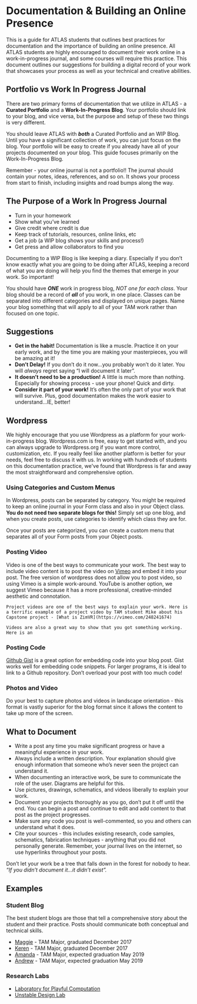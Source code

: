 # Documentation & Building an Online Presence

This is a guide for ATLAS students that outlines best practices for documentation and the importance of building an online presence. All ATLAS students are highly encouraged to document their work online in a work-in-progress journal, and some courses will require this practice. This document outlines our suggestions for building a digital record of your work that showcases your process as well as your technical and creative abilities.


## Portfolio vs Work In Progress Journal

There are two primary forms of documentation that we utilize in ATLAS - a **Curated Portfolio** and a **Work-In-Progress Blog**. Your portfolio should link to your blog, and vice versa, but the purpose and setup of these two things is very different. 

You should leave ATLAS with ***both*** a Curated Portfolio and an WIP Blog. Until you have a significant collection of work, you can just focus on the blog. Your portfolio will be easy to create if you already have all of your projects documented on your blog. This guide focuses primarily on the Work-In-Progress Blog. 

Remember - your online journal is not a portfolio!! The journal should contain your notes, ideas, references, and so on. It shows your process from start to finish, including insights and road bumps along the way. 


## The Purpose of a Work In Progress Journal 
+ Turn in your homework
+ Show what you’ve learned
+ Give credit where credit is due
+ Keep track of tutorials, resources, online links, etc
+ Get a job (a WIP blog shows your skills and process!)
+ Get press and allow collaborators to find you

Documenting to a WIP Blog is like keeping a diary. Especially if you don’t know exactly what you are going to be doing after ATLAS, keeping a record of what you are doing will help you find the themes that emerge in your work. So important!

You should have ***ONE*** work in progress blog, *NOT one for each class*. Your blog should be a record of ***all*** of you work, in one place. Classes can be separated into different categories and displayed on unique pages. Name your blog something that will apply to all of your TAM work rather than focused on one topic. 


## Suggestions
+ **Get in the habit!** Documentation is like a muscle. Practice it on your early work, and by the time you are making your masterpieces, you will be amazing at it!
+ **Don’t Delay!** If you don’t do it now...you probably won’t do it later. You will *always* regret saying “I will document it later”.
+ **It doesn’t need to be a production!** A little is much more than nothing. Especially for showing process - use your phone! Quick and dirty. 
+ **Consider it part of your work!** It’s often the only part of your work that will survive. Plus, good documentation makes the work easier to understand...IE, better!

## Wordpress
We highly encourage that you use Wordpress as a platform for your work-in-progress blog. Wordpress.com is free, easy to get started with, and you can always upgrade to Wordpress.org if you want more control, customization, etc. If you really feel like another platform is better for your needs, feel free to discuss it with us. In working with hundreds of students on this documentation practice, we've found that Wordpress is far and away the most straightforward and comprehensive option.

### Using Categories and Custom Menus
In Wordpress, posts can be separated by category. You might be required to keep an online journal in your Form class and also in your Object class. **You do not need two separate blogs for this!** Simply set up one blog, and when you create posts, use categories to identify which class they are for. 

Once your posts are categorized, you can create a custom menu that separates all of your Form posts from your Object posts. 

### Posting Video
Video is one of the best ways to communicate your work. The best way to include video content is to post the video on [Vimeo](https://vimeo.com/) and embed it into your post. The free version of wordpress does not allow you to post video, so using Vimeo is a simple work-around. YouTube is another option, we suggest Vimeo because it has a more professional, creative-minded aesthetic and connotation. 

    Project videos are one of the best ways to explain your work. Here is a terrific example of a project video by TAM student Mike about his Capstone project - [What is ZimVR](https://vimeo.com/248241674)

    Videos are also a great way to show that you got something working. Here is an 

### Posting Code
[Github Gist](https://gist.github.com/) is a great option for embedding code into your blog post. Gist works well for embedding code snippets. For larger programs, it is ideal to link to a Github repository. Don’t overload your post with too much code!

### Photos and Video
Do your best to capture photos and videos in landscape orientation - this format is vastly superior for the blog format since it allows the content to take up more of the screen. 


## What to Document
+ Write a post any time you make significant progress or have a meaningful experience in your work. 
+ Always include a written description. Your explanation should give enough information that someone who’s never seen the project can understand it. 
+ When documenting an interactive work, be sure to communicate the role of the user. Diagrams are helpful for this. 
+ Use pictures, drawings, schematics, and videos liberally to explain your work.
+ Document your projects thoroughly as you go, don’t put it off until the end. You can begin a post and continue to edit and add content to that post as the project progresses.
+ Make sure any code you post is well-commented, so you and others can understand what it does. 
+ Cite your sources - this includes existing research, code samples, schematics, fabrication techniques - anything that you did not personally generate. Remember, your journal lives on the internet, so use hyperlinks throughout your posts. 


Don’t let your work be a tree that falls down in the forest for nobody to hear. *“If you didn’t document it...it didn’t exist”.*

## Examples 

### Student Blog 
The best student blogs are those that tell a comprehensive story about the student and their practice. Posts should communicate both conceptual and technical skills. 

+ [Maggie](https://littleformulations.wordpress.com/category/object/page/2/) - TAM Major, graduated December 2017
+ [Keren](https://kerenmegorycohen.wordpress.com/category/object/) - TAM Major, graduated December 2017
+ [Amanda](https://www.pinkthunderdesign.com/blog/) - TAM Major, expected graduation May 2019
+ [Andrew](https://andrewshepherdsite.wordpress.com/) - TAM Major, expected graduation May 2019

### Research Labs
+ [Laboratory for Playful Computation](https://www.playfulcomputation.group/blog)
+ [Unstable Design Lab](http://unstable.design/blog/)

